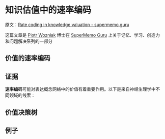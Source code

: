 # 知识估值中的速率编码

原文：[Rate coding in knowledge valuation - supermemo.guru](https://supermemo.guru/wiki/Rate_coding_in_knowledge_valuation)

这篇文章是 [Piotr Wozniak](https://supermemo.guru/wiki/Piotr_Wozniak) 博士在 [SuperMemo Guru](https://supermemo.guru/wiki/SuperMemo_Guru) 上关于记忆、学习、创造力和问题解决系列的一部分

## 价值的速率编码

## 证据

**速率编码**可能对表达概念网络中的价值有着重要作用。以下是来自神经生理学中不同领域的线索：

## 价值决策树

## 例子